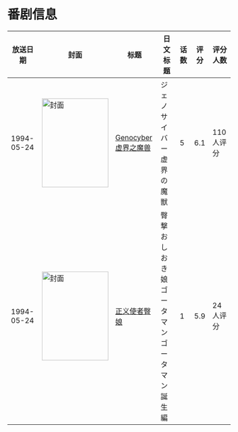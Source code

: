 # 番剧信息

|放送日期|封面|标题|日文标题|话数|评分|评分人数|
|---|---|---|---|---|---|---|
|1994-05-24|<img src="//lain.bgm.tv/pic/cover/c/1e/60/36787_P2u2p.jpg" alt="封面" style="width:150px;height:200px;object-fit:cover;">|[Genocyber 虚界之魔兽](https://bangumi.tv/subject/36787)|ジェノサイバー 虚界の魔獣|5|6.1|110人评分|
|1994-05-24|<img src="//lain.bgm.tv/pic/cover/c/c4/db/112651_Nut0R.jpg" alt="封面" style="width:150px;height:200px;object-fit:cover;">|[正义使者臀娘](https://bangumi.tv/subject/112651)|臀撃おしおき娘 ゴータマン ゴータマン誕生編|1|5.9|24人评分|
